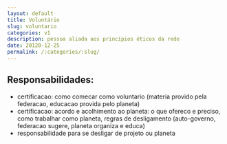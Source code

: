 ```yaml
---
layout: default
title: Voluntário
slug: voluntario
categories: v1
description: pessoa aliada aos princípios éticos da rede
date: 20120-12-25
permalink: /:categories/:slug/
---
```


## Responsabilidades:

- certificacao: como comecar como voluntario (materia provido pela federacao, educacao provida pelo planeta) 
- certificacao: acordo e acolhimento ao planeta: o que ofereco e preciso, como trabalhar como planeta, regras de desligamento (auto-governo, federacao sugere, planeta organiza e educa)
- responsabilidade para se desligar de projeto ou planeta
